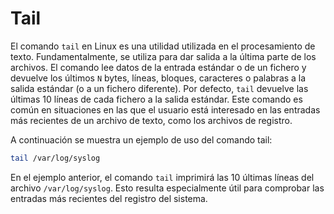 # Tail

El comando `tail` en Linux es una utilidad utilizada en el procesamiento de texto. Fundamentalmente, se utiliza para dar salida a la última parte de los archivos. El comando lee datos de la entrada estándar o de un fichero y devuelve los últimos `N` bytes, líneas, bloques, caracteres o palabras a la salida estándar (o a un fichero diferente). Por defecto, `tail` devuelve las últimas 10 líneas de cada fichero a la salida estándar. Este comando es común en situaciones en las que el usuario está interesado en las entradas más recientes de un archivo de texto, como los archivos de registro.

A continuación se muestra un ejemplo de uso del comando tail:

```bash
tail /var/log/syslog
```

En el ejemplo anterior, el comando `tail` imprimirá las 10 últimas líneas del archivo `/var/log/syslog`. Esto resulta especialmente útil para comprobar las entradas más recientes del registro del sistema.